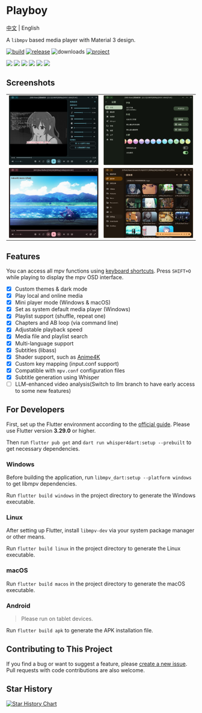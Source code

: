 # Playboy

[中文](./README.md) | English

A `libmpv` based media player with Material 3 design.

[![build](https://img.shields.io/github/actions/workflow/status/Playboy-Player/Playboy/build.yml?style=for-the-badge)](https://github.com/Playboy-Player/Playboy/actions)
[![release](https://img.shields.io/badge/beta-2025.4-gold?style=for-the-badge)](https://github.com/Playboy-Player/Playboy/releases) ![downloads](https://img.shields.io/github/downloads/Playboy-Player/Playboy/total?style=for-the-badge&color=blue) [![project](https://img.shields.io/badge/project-grey?style=for-the-badge)](https://github.com/orgs/Playboy-Player/projects/3)

![](https://m3-markdown-badges.vercel.app/stars/7/2/Playboy-Player/Playboy)
![](https://m3-markdown-badges.vercel.app/issues/1/2/Playboy-Player/Playboy)
![](https://ziadoua.github.io/m3-Markdown-Badges/badges/Windows/windows3.svg)
![](https://ziadoua.github.io/m3-Markdown-Badges/badges/Linux/linux3.svg)
![](https://ziadoua.github.io/m3-Markdown-Badges/badges/macOS/macos3.svg)
![](https://ziadoua.github.io/m3-Markdown-Badges/badges/Android/android3.svg)

## Screenshots

<table>
  <tr>
    <td>
      <img src='./screenshots/screenshot1.png' alt="equalizer">
    </td>
    <td>
      <img src='./screenshots/screenshot2.png' alt="theme">
    </td>
  </tr>
  <tr>
    <td>
      <img src='./screenshots/screenshot3.png' alt="shaders">
    </td>
    <td>
      <img src='./screenshots/screenshot4.png' alt="library">
    </td>
  </tr>
</table>

## Features

You can access all mpv functions using [keyboard shortcuts](https://github.com/mpv-player/random-stuff/blob/master/key_bindings_chart/mpbindings.png). Press `SHIFT+O` while playing to display the mpv OSD interface.

- [X] Custom themes & dark mode
- [X] Play local and online media
- [X] Mini player mode (Windows & macOS)
- [X] Set as system default media player (Windows)
- [X] Playlist support (shuffle, repeat one)
- [X] Chapters and AB loop (via command line)
- [X] Adjustable playback speed
- [X] Media file and playlist search
- [X] Multi-language support
- [X] Subtitles (libass)
- [X] Shader support, such as [Anime4K](https://github.com/bloc97/Anime4K)
- [X] Custom key mapping (input.conf support)
- [X] Compatible with `mpv.conf` configuration files
- [X] Subtitle generation using Whisper
- [ ] LLM-enhanced video analysis(Switch to llm branch to have early access to some new features)

## For Developers

First, set up the Flutter environment according to the [official guide](https://docs.flutter.dev/get-started/install/). Please use Flutter version **3.29.0** or higher.

Then run `flutter pub get` and `dart run whisper4dart:setup --prebuilt` to get necessary dependencies.

### Windows

Before building the application, run `libmpv_dart:setup --platform windows` to get libmpv dependencies.

Run `flutter build windows` in the project directory to generate the Windows executable.

### Linux

After setting up Flutter, install `libmpv-dev` via your system package manager or other means.

Run `flutter build linux` in the project directory to generate the Linux executable.

### macOS

Run `flutter build macos` in the project directory to generate the macOS executable.

### Android

> Please run on tablet devices.

Run `flutter build apk` to generate the APK installation file.

## Contributing to This Project

If you find a bug or want to suggest a feature, please [create a new issue](https://github.com/Playboy-Player/Playboy/issues/new).
Pull requests with code contributions are also welcome.

## Star History

[![Star History Chart](https://api.star-history.com/svg?repos=Playboy-Player/Playboy&type=Date)](https://star-history.com/#Playboy-Player/Playboy&Date)

